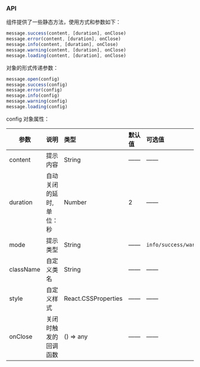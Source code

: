### API
组件提供了一些静态方法，使用方式和参数如下：

```javascript
message.success(content, [duration], onClose)
message.error(content, [duration], onClose)
message.info(content, [duration], onClose)
message.warning(content, [duration], onClose)
message.loading(content, [duration], onClose)
```

对象的形式传递参数：

```javascript
message.open(config)
message.success(config)
message.error(config)
message.info(config)
message.warning(config)
message.loading(config)
```

config 对象属性：

| 参数         |说明        |类型 |默认值 |可选值 |
| ------------ | :----------------|:------- | :----- | :----- |
| content    |提示内容 |String |—— |—— |
| duration |自动关闭的延时,单位：秒 |Number |2 |—— |
| mode      |提示类型  |String  |——|`info/success/warning/error/loading` |
| className      |自定义类名  |String |—— |—— |
| style      |自定义样式  |React.CSSProperties |—— |—— |
| onClose    | 关闭时触发的回调函数 |       () => any |—— |—— |
